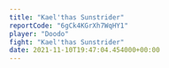 ```yaml
---
title: "Kael'thas Sunstrider"
reportCode: "6gCk4KGrXh7WqHY1"
player: "Doodo"
fight: "Kael'thas Sunstrider"
date: 2021-11-10T19:47:04.454000+00:00
---
```

